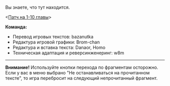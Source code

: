 Вы знаете, что тут находится.

<[Патч на 1-10 главы](http://hikari-no-valusia-ru.googlecode.com/svn/trunk/patches/patch01-10.zip)>

**Команда:**
  * Перевод игровых текстов: bazanutka
  * Редактура игровой графики: Brom-сhan
  * Редактура и вставка текста: Danaor, Homo
  * Техническая адаптация и реверсинженеринг: w8m

---

**Внимание!** Используйте кнопки перехода по фрагментам осторожно. Если у вас в меню выбрано "Не останавливаться на прочитанном тексте", то игра перебросит на следующий непрочитанный фрагмент.